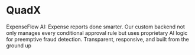 # QuadX
ExpenseFlow AI: Expense reports done smarter. Our custom backend not only manages every conditional approval rule but uses proprietary AI logic for preemptive fraud detection. Transparent, responsive, and built from the ground up
